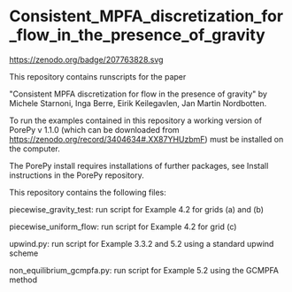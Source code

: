 # Consistent_MPFA_discretization_for_flow_in_the_presence_of_gravity
https://zenodo.org/badge/207763828.svg


This repository contains runscripts for the paper

"Consistent MPFA discretization for flow in the presence of gravity" by Michele Starnoni, Inga Berre, Eirik Keilegavlen, Jan Martin Nordbotten.

To run the examples contained in this repository a working version of PorePy v 1.1.0 (which can be downloaded from https://zenodo.org/record/3404634#.XX87YHUzbmF) must be installed on the computer. 

The PorePy install requires installations of further packages, see Install instructions in the PorePy repository.

This repository contains the following files:

piecewise_gravity_test: run script for Example 4.2 for grids  (a) and (b)

piecewise_uniform_flow: run script for Example 4.2 for grid (c)

upwind.py: run script for Example 3.3.2 and 5.2 using a standard upwind scheme

non_equilibrium_gcmpfa.py: run script for Example 5.2 using the GCMPFA method
